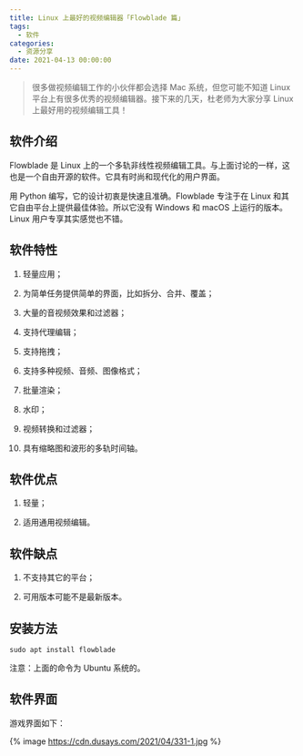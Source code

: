 ```yaml
---
title: Linux 上最好的视频编辑器「Flowblade 篇」
tags:
  - 软件
categories:
  - 资源分享
date: 2021-04-13 00:00:00
---
```


> 很多做视频编辑工作的小伙伴都会选择 Mac 系统，但您可能不知道 Linux 平台上有很多优秀的视频编辑器。接下来的几天，杜老师为大家分享 Linux 上最好用的视频编辑工具！

<!-- more -->

## 软件介绍

Flowblade 是 Linux 上的一个多轨非线性视频编辑工具。与上面讨论的一样，这也是一个自由开源的软件。它具有时尚和现代化的用户界面。

用 Python 编写，它的设计初衷是快速且准确。Flowblade 专注于在 Linux 和其它自由平台上提供最佳体验。所以它没有 Windows 和 macOS 上运行的版本。Linux 用户专享其实感觉也不错。

## 软件特性

1. 轻量应用；

2. 为简单任务提供简单的界面，比如拆分、合并、覆盖；

3. 大量的音视频效果和过滤器；

4. 支持代理编辑；

5. 支持拖拽；

6. 支持多种视频、音频、图像格式；

7. 批量渲染；

8. 水印；

9. 视频转换和过滤器；

10. 具有缩略图和波形的多轨时间轴。

## 软件优点

1. 轻量；

2. 适用通用视频编辑。

## 软件缺点

1. 不支持其它的平台；

2. 可用版本可能不是最新版本。

## 安装方法

```
sudo apt install flowblade
```

注意：上面的命令为 Ubuntu 系统的。

## 软件界面

游戏界面如下：

{% image https://cdn.dusays.com/2021/04/331-1.jpg %}
